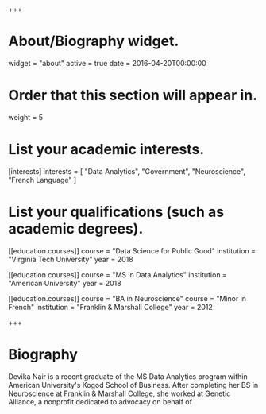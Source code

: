 +++
# About/Biography widget.
widget = "about"
active = true
date = 2016-04-20T00:00:00

# Order that this section will appear in.
weight = 5

# List your academic interests.
[interests]
  interests = [
    "Data Analytics",
    "Government",
    "Neuroscience",
    "French Language"
  ]

# List your qualifications (such as academic degrees).
[[education.courses]]
  course = "Data Science for Public Good"
  institution = "Virginia Tech University"
  year = 2018

[[education.courses]]
  course = "MS in Data Analytics"
  institution = "American University"
  year = 2018

[[education.courses]]
  course = "BA in Neuroscience"
  course = "Minor in French"
  institution = "Franklin & Marshall College"
  year = 2012
 
+++

# Biography

Devika Nair is a recent graduate of the MS Data Analytics program within American University's
Kogod School of Business. After completing her BS in Neuroscience at Franklin & Marshall 
College, she worked at Genetic Alliance, a nonprofit dedicated to advocacy on behalf of 


